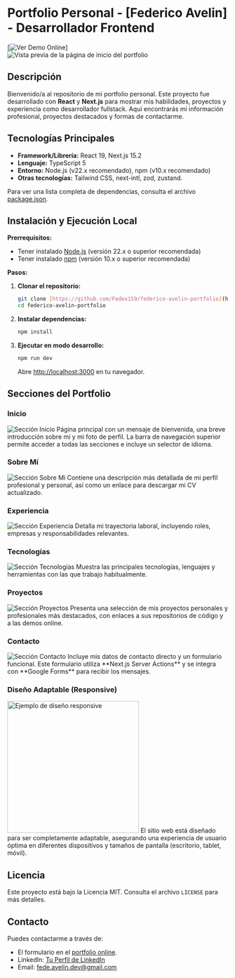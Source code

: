 # Portfolio Personal - [Federico Avelin] - Desarrollador Frontend

[![Ver Demo Online](https://fede-avelin-dev.vercel.app/)] <br/>
<img src="./imgs/home.webp" alt="Vista previa de la página de inicio del portfolio"/>

## Descripción

Bienvenido/a al repositorio de mi portfolio personal. Este proyecto fue desarrollado con **React** y **Next.js** para mostrar mis habilidades, proyectos y experiencia como desarrollador fullstack. Aquí encontrarás mi información profesional, proyectos destacados y formas de contactarme.

## Tecnologías Principales

- **Framework/Librería:** React 19, Next.js 15.2
- **Lenguaje:** TypeScript 5
- **Entorno:** Node.js (v22.x recomendado), npm (v10.x recomendado)
- **Otras tecnologías:** Tailwind CSS, next-intl, zod, zustand.

Para ver una lista completa de dependencias, consulta el archivo [package.json](./package.json).

## Instalación y Ejecución Local

**Prerrequisitos:**

- Tener instalado [Node.js](https://nodejs.org/) (versión 22.x o superior recomendada)
- Tener instalado [npm](https://www.npmjs.com/) (versión 10.x o superior recomendada)

**Pasos:**

1.  **Clonar el repositorio:**
    ```bash
    git clone [https://github.com/Fedex159/federico-avelin-portfolio](https://github.com/Fedex159/federico-avelin-portfolio)
    cd federico-avelin-portfolio
    ```
2.  **Instalar dependencias:**
    ```bash
    npm install
    ```
3.  **Ejecutar en modo desarrollo:**
    ```bash
    npm run dev
    ```
    Abre [http://localhost:3000](http://localhost:3000) en tu navegador.

## Secciones del Portfolio

### Inicio

<img src="./imgs/home.webp" alt="Sección Inicio"/>
Página principal con un mensaje de bienvenida, una breve introducción sobre mí y mi foto de perfil. La barra de navegación superior permite acceder a todas las secciones e incluye un selector de idioma.

### Sobre Mí

<img src="./imgs/about.webp" alt="Sección Sobre Mí"/>
Contiene una descripción más detallada de mi perfil profesional y personal, así como un enlace para descargar mi CV actualizado.

### Experiencia

<img src="./imgs/experience.webp" alt="Sección Experiencia"/>
Detalla mi trayectoria laboral, incluyendo roles, empresas y responsabilidades relevantes.

### Tecnologías

<img src="./imgs/technologies.webp" alt="Sección Tecnologías"/>
Muestra las principales tecnologías, lenguajes y herramientas con las que trabajo habitualmente.

### Proyectos

<img src="./imgs/projects.webp" alt="Sección Proyectos"/>
Presenta una selección de mis proyectos personales y profesionales más destacados, con enlaces a sus repositorios de código y a las demos online.

### Contacto

<img src="./imgs/contact.webp" alt="Sección Contacto"/>
Incluye mis datos de contacto directo y un formulario funcional. Este formulario utiliza **Next.js Server Actions** y se integra con **Google Forms** para recibir los mensajes.

### Diseño Adaptable (Responsive)

<img src="./imgs/responsive.webp" alt="Ejemplo de diseño responsive" style="width:300px"/>
El sitio web está diseñado para ser completamente adaptable, asegurando una experiencia de usuario óptima en diferentes dispositivos y tamaños de pantalla (escritorio, tablet, móvil).

## Licencia

Este proyecto está bajo la Licencia MIT. Consulta el archivo `LICENSE` para más detalles.

## Contacto

Puedes contactarme a través de:

- El formulario en el [portfolio online](https://fede-avelin-dev.vercel.app/#contact).
- LinkedIn: [Tu Perfil de LinkedIn](https://www.linkedin.com/in/federico-avelin-dev/)
- Email: [fede.avelin.dev@gmail.com](mailto:fede.avelin.dev@gmail.com)
